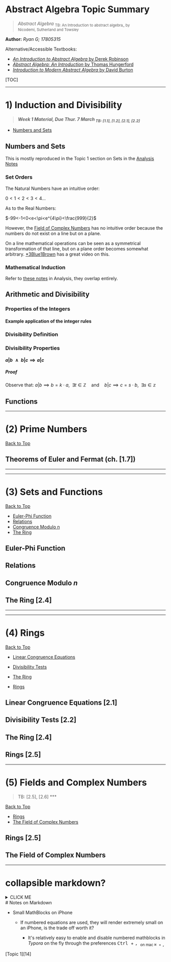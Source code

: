 

# Abstract Algebra Topic Summary
> *Abstract Algebra*  <sub> TB: An Introduction to abstract algebra_ by Nicodemi, Sutherland and Towsley </sub>

**Author:** *Ryan G; 17805315*

<a name="antoc"></a>

Alternative/Accessible Textbooks:

* [*An Introduction to Abstract Algebra* by Derek Robinson](http://booksdescr.org/item/index.php?md5=8116F6EE260EE2681415ABFD600696AC)
* [*Abstract Algebra: An Introduction* by Thomas Hungerford](http://booksdescr.org/item/index.php?md5=7519238B77AC24ABEEB6B3F4A0A1392F)
* [*Introduction to Modern Abstract Algebra* by David Burton](http://booksdescr.org/item/index.php?md5=D4CCAD47CC508CFE7C7DD857AB0AEF98)

[TOC]

---

# 1) Induction and Divisibility

<a name="aatop1"></a>

> ***Week 1 Material, Due Thur. 7 March<sub> TB: [1.1], [1.2], [2.1], [2.2] </sub>***

* [Numbers and Sets](#aa(1)sets)



<a name="aa(1)sets"></a>

## Numbers and Sets

This is mostly reproduced in the Topic 1 section on Sets in the [Analysis Notes](https://ryangreenup.github.io/AnalysisNotes/AnalysisNotes.html#an(1)sets)

### Set Orders

The Natural Numbers have an intuitive order:

$0<1<2<3<4 \dots$

As to the Real Numbers:

$-99<-1<0<e<\pi<e^{4\pi}<\frac{999}{2}​$

However, the [Field of Complex Numbers](#aa(5)rings2) has no intuitive order because the numbers do not exist on a line but on a plane.

On a line mathematical operations can be seen as a symmetrical transformation of that line, but on a plane order becomes somewhat arbitrary. [*3Blue1Brown](<https://www.youtube.com/watch?v=mvmuCPvRoWQ>) has a great video on this.

### Mathematical Induction

Refer to [these notes](https://ryangreenup.github.io/AnalysisNotes/AnalysisNotes.html#an(1)wop) in Analysis, they overlap entirely.

## Arithmetic and Divisibility

<a name="aa(1)divis"></a>

### Properties of the Integers
#### Example application of the integer rules
### Divisibility Definition
### Divisibility Properties
#### $a | b \enspace \wedge \enspace b |c \implies a|c$
##### Proof
Observe that:
$a|b \implies b = k\cdot a, \enspace \exists t \in \mathbb{Z} \quad \text{and} \quad b|c \implies c = s \cdot b, \enspace \exists s \in \mathbb{z}​$


## Functions

<a name="an(1)funcs"></a>





---

# (2) Prime Numbers
<a name="aatop3"></a>

[Back to Top](#antoc)

## Theorems of Euler and Fermat (ch. [1.7])

<a name="aa(2)euler"></a>

---

---
# (3) Sets and Functions
<a name="aatop3"></a>

[Back to Top](#antoc)

* [Euler-Phi Function](#aa(3)eulphi)
* [Relations](#aa(3)rel)
* [Congruence Modulo n](#aa(3)con)
* [The Ring](#aa(3)ringintro)

## Euler-Phi Function

<a name="aa(3)eulphi"></a>

## Relations

<a name="aa(3)rel"></a>

## Congruence Modulo *n*

<a name="aa(3)con"></a>

## The Ring [2.4]

<a name="aa(3)ringintro"></a>

---

---
# (4) Rings
<a name="aatop4"></a>

[Back to Top](#antoc)


* [Linear Congruence Equations](#aa(4)lincon)

* [Divisibility Tests](#aa(4)divtest)

* [The Ring](aa(4)thering)

* [Rings](#aa(4)rings)

  

## Linear Congruence Equations [2.1]

<a name="aa(4)lincon"></a>

## Divisibility Tests [2.2]

<a name="aa(4)divtest"></a>

## The Ring [2.4]

<a name="aa(4)thering"></a>

## Rings [2.5]

<a name="aa(4)rings"></a>

---
# (5) Fields and Complex Numbers
<a name="aatop5"></a>

> TB: [2.5], [2.6] </sub>***

[Back to Top](#antoc)


* [Rings](#aa(5)rings2)
* [The Field of Complex Numbers](aa(5)fieldc)

## Rings [2.5]

<a name="aa(5)rings2"></a>

## The Field of Complex Numbers

<a name="aa(5)fieldc"></a>

---


# collapsible markdown?
<details><summary>CLICK ME</summary><p>
## Test
</p>
</details>
# Notes on Markdown

* Small MathBlocks on iPhone

  * If numbered equations are used, they will render extremely small on an iPhone, is the trade off worth it?

    * It's relatively easy to enable and disable numbered mathblocks in *Typora* on the fly through the preferences <kbd> Ctrl </kbd> + <kbd> , </kbd>  <sub> on mac <kbd> ⌘ </kbd> + <kbd> , </kbd> </sub>

      

[Topic 1][14]

[^1]:	www.google.com

[^2]:	https://en.wikipedia.org/wiki/Subset

